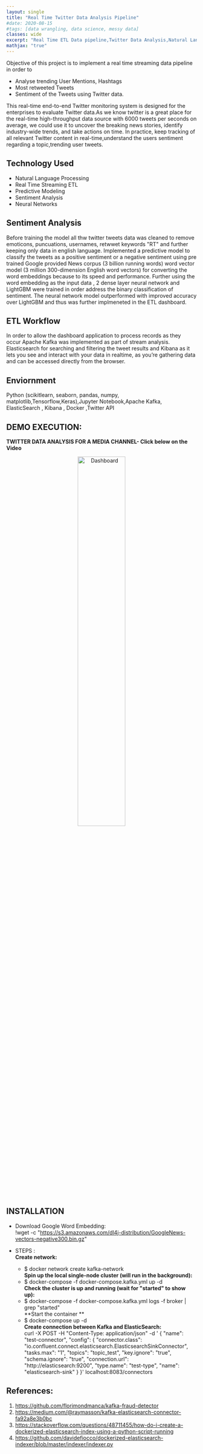 ```yaml
---
layout: single
title: "Real Time Twitter Data Analysis Pipeline"
#date: 2020-08-15
#tags: [data wrangling, data science, messy data]
classes: wide
excerpt: "Real Time ETL Data pipeline,Twitter Data Analysis,Natural Language Processing,Sentiment Analysis,Dashboard,Python"
mathjax: "true"
---
```

Objective of this project is to implement a real time streaming data pipeline in order to 
- Analyse trending User Mentions, Hashtags 
- Most retweeted Tweets 
- Sentiment of the Tweets using Twitter data.

This real-time end-to-end Twitter monitoring system is designed for the enterprises to evaluate Twitter data.As we know twitter is a great place for the real-time high-throughput data source with 6000 tweets per seconds on average, we could use it to uncover the breaking news stories, identify industry-wide trends, and take actions on time. In practice, keep tracking of all relevant Twitter content in real-time,understand the users sentiment regarding a topic,trending user tweets.

## Technology Used
- Natural Language Processing 
- Real Time Streaming ETL 
- Predictive Modeling
- Sentiment Analysis
- Neural Networks

## Sentiment Analysis 
Before training the model all thw twitter tweets data was cleaned to remove emoticons, puncuations, usernames, retwwet keywords "RT" and further keeping only data in english language. Implemented a predictive model to classify the tweets as a positive sentiment or a negative sentiment using pre trained Google provided News corpus (3 billion running words) word vector model (3 million 300-dimension English word vectors) for converting the word embeddings because to its speed and performance. Further using the word embedding as the input data , 2 dense layer neural network and LightGBM were trained in order address the binary classification of sentiment. The neural network model outperformed with improved accuracy over LightGBM and thus was further implmeneted in the ETL dashboard.

## ETL Workflow
In order to allow the dashboard application to process records as they occur Apache Kafka was implemented as part of stream analysis. Elasticsearch for searching and filtering the tweet results and Kibana as it lets you see and interact with your data in realtime, as you’re gathering data and can be accessed directly from the browser.

## Enviornment
Python (scikitlearn, seaborn, pandas, numpy, matplotlib,Tensorflow,Keras),Jupyter Notebook,Apache Kafka, ElasticSearch , Kibana , Docker ,Twitter API

## DEMO EXECUTION:

**TWITTER DATA ANALYSIS FOR A MEDIA CHANNEL- Click below on the Video** <br>
<div align="center">
      <a href="https://youtu.be/wv96_7gRTG8">
     <img 
      src="https://img.youtube.com/vi/wv96_7gRTG8/0.jpg" 
      alt="Dashboard" 
      style="width:50%;">
      </a>
    </div>

## INSTALLATION

- Download Google Word Embedding:<br>
!wget -c "https://s3.amazonaws.com/dl4j-distribution/GoogleNews-vectors-negative300.bin.gz"

- STEPS :<br>
  **Create network:** <br>
    - $ docker network create kafka-network <br>
  **Spin up the local single-node cluster (will run in the background):**<br>
    - $ docker-compose -f docker-compose.kafka.yml up -d <br>
  **Check the cluster is up and running (wait for "started" to show up):**<br>
    - $ docker-compose -f docker-compose.kafka.yml logs -f broker | grep "started" <br>
  **Start the container **<br>
    - $ docker-compose up -d <br>
  **Create connection between Kafka and ElasticSearch:** <br>
curl -X POST -H "Content-Type: application/json" -d '
{
  "name": "test-connector",
  "config": {
    "connector.class": "io.confluent.connect.elasticsearch.ElasticsearchSinkConnector",
    "tasks.max": "1",
    "topics": "topic_test",
    "key.ignore": "true",
    "schema.ignore": "true",
    "connection.url": "http://elasticsearch:9200",
    "type.name": "test-type",
    "name": "elasticsearch-sink"
  }
}' localhost:8083/connectors

## References:
1. https://github.com/florimondmanca/kafka-fraud-detector <br>
2. https://medium.com/@raymasson/kafka-elasticsearch-connector-fa92a8e3b0bc <br>
3. https://stackoverflow.com/questions/48711455/how-do-i-create-a-dockerized-elasticsearch-index-using-a-python-script-running <br>
4. https://github.com/davidefiocco/dockerized-elasticsearch-indexer/blob/master/indexer/indexer.py <br>
